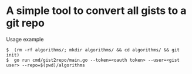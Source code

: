 # A simple tool to convert all gists to a git repo

Usage example
```
$  (rm -rf algorithms/; mkdir algorithms/ && cd algorithms/ && git init)
$  go run cmd/gist2repo/main.go --token=<oauth token> --user=<gist user> --repo=$(pwd)/algorithms
```